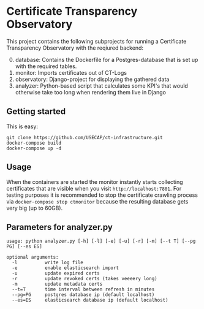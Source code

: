 Certificate Transparency Observatory
==

This project contains the following subprojects for running a Certificate Transparency Observatory with the reqiured backend:

0. database: Contains the Dockerfile for a Postgres-database that is set up with the required tables.
0. monitor: Imports certificates out of CT-Logs
0. observatory: Django-project for displaying the gathered data
0. analyzer: Python-based script that calculates some KPI's that would otherwise take too long when rendering them live in Django

Getting started
--
This is easy:
```
git clone https://github.com/USECAP/ct-infrastructure.git
docker-compose build
docker-compose up -d
```

Usage
--
When the containers are started the monitor instantly starts collecting certificates that are visible when you visit `http://localhost:7801`.
For testing purposes it is recommended to stop the certificate crawling process via `docker-compose stop ctmonitor` because the resulting database gets very big (up to 60GB).

Parameters for analyzer.py
--
```
usage: python analyzer.py [-h] [-l] [-e] [-u] [-r] [-m] [--t T] [--pg PG] [--es ES]

optional arguments:
  -l          write log file
  -e          enable elasticsearch import
  -u          update expired certs
  -r          update revoked certs (takes veeeery long)
  -m          update metadata certs
  --t=T       time interval between refresh in minutes
  --pg=PG     postgres database ip (default localhost)
  --es=ES     elasticsearch database ip (default localhost)
```
